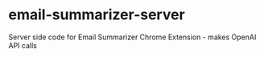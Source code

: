 # email-summarizer-server
Server side code for Email Summarizer Chrome Extension - makes OpenAI API calls
